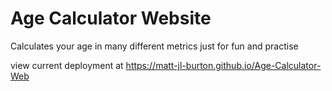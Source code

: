 # Age Calculator Website
Calculates your age in many different metrics just for fun and practise

view current deployment at https://matt-jl-burton.github.io/Age-Calculator-Web
